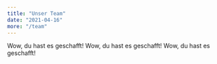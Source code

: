 ```yaml
---
title: "Unser Team"
date: "2021-04-16"
more: "/team"
---
```


Wow, du hast es geschafft! Wow, du hast es geschafft! Wow, du hast es geschafft!
